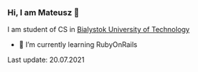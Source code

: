 ### Hi, I am Mateusz 👋 
I am student of CS in [Bialystok University of Technology](https://pb.edu.pl/en/)


- 🌱 I’m currently learning RubyOnRails

Last update: 20.07.2021

<!--
**mateuszbialowas/mateuszbialowas** is a ✨ _special_ ✨ repository because its `README.md` (this file) appears on your GitHub profile.

Here are some ideas to get you started:

- 🔭 I’m currently working on ...
- 🌱 I’m currently learning ...
- 👯 I’m looking to collaborate on ...
- 🤔 I’m looking for help with ...
- 💬 Ask me about ...
- 📫 How to reach me: ...
- 😄 Pronouns: ...
- ⚡ Fun fact: ...
-->
